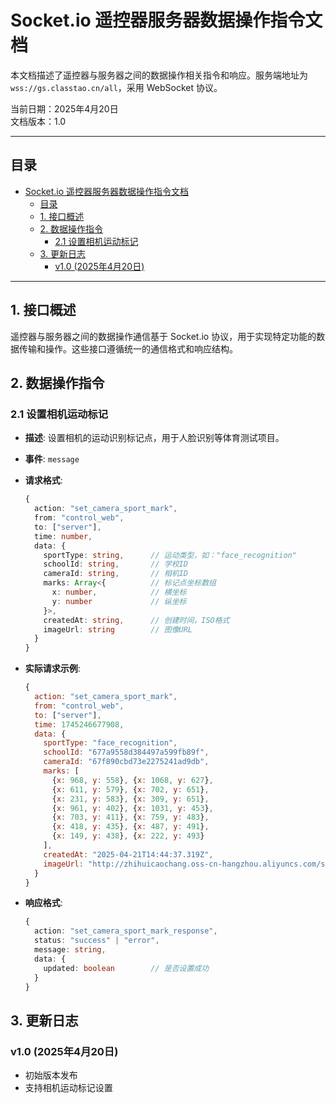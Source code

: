 # Socket.io 遥控器服务器数据操作指令文档

本文档描述了遥控器与服务器之间的数据操作相关指令和响应。服务端地址为 `wss://gs.classtao.cn/all`，采用 WebSocket 协议。

当前日期：2025年4月20日  
文档版本：1.0  

---

## 目录

- [Socket.io 遥控器服务器数据操作指令文档](#socketio-遥控器服务器数据操作指令文档)
  - [目录](#目录)
  - [1. 接口概述](#1-接口概述)
  - [2. 数据操作指令](#2-数据操作指令)
    - [2.1 设置相机运动标记](#21-设置相机运动标记)
  - [3. 更新日志](#3-更新日志)
    - [v1.0 (2025年4月20日)](#v10-2025年4月20日)

---

## 1. 接口概述

遥控器与服务器之间的数据操作通信基于 Socket.io 协议，用于实现特定功能的数据传输和操作。这些接口遵循统一的通信格式和响应结构。

## 2. 数据操作指令

### 2.1 设置相机运动标记
- **描述**: 设置相机的运动识别标记点，用于人脸识别等体育测试项目。
- **事件**: `message`
- **请求格式**:
  ```typescript
  {
    action: "set_camera_sport_mark",
    from: "control_web",
    to: ["server"],
    time: number,
    data: {
      sportType: string,      // 运动类型，如："face_recognition"
      schoolId: string,       // 学校ID
      cameraId: string,       // 相机ID
      marks: Array<{          // 标记点坐标数组
        x: number,            // 横坐标
        y: number             // 纵坐标
      }>,
      createdAt: string,      // 创建时间，ISO格式
      imageUrl: string        // 图像URL
    }
  }
  ```

- **实际请求示例**:
  ```javascript
  {
    action: "set_camera_sport_mark",
    from: "control_web",
    to: ["server"],
    time: 1745246677908,
    data: {
      sportType: "face_recognition",
      schoolId: "677a9558d384497a599fb89f",
      cameraId: "67f890cbd73e2275241ad9db",
      marks: [
        {x: 968, y: 558}, {x: 1068, y: 627},
        {x: 611, y: 579}, {x: 702, y: 651},
        {x: 231, y: 583}, {x: 309, y: 651},
        {x: 961, y: 402}, {x: 1031, y: 453},
        {x: 703, y: 411}, {x: 759, y: 483},
        {x: 418, y: 435}, {x: 487, y: 491},
        {x: 149, y: 438}, {x: 222, y: 493}
      ],
      createdAt: "2025-04-21T14:44:37.319Z",
      imageUrl: "http://zhihuicaochang.oss-cn-hangzhou.aliyuncs.com/sports/face_recognition/677a9558d384497a599fb89f/1745246677324_7991.jpg"
    }
  }
  ```

- **响应格式**:
  ```typescript
  {
    action: "set_camera_sport_mark_response",
    status: "success" | "error",
    message: string,
    data: {
      updated: boolean        // 是否设置成功
    }
  }
  ```

## 3. 更新日志

### v1.0 (2025年4月20日)
- 初始版本发布
- 支持相机运动标记设置 